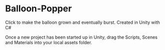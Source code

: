 # Balloon-Popper
Click to make the balloon grown and eventually burst. Created in Unity with C#

Once a new project has been started up in Unity, drag the Scripts, Scenes and Materials into your local assets folder.
